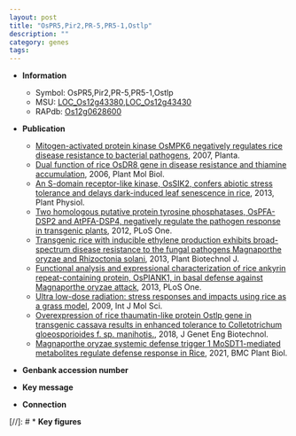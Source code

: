 ```yaml
---
layout: post
title: "OsPR5,Pir2,PR-5,PR5-1,Ostlp"
description: ""
category: genes
tags: 
---
```


* **Information**  
    + Symbol: OsPR5,Pir2,PR-5,PR5-1,Ostlp  
    + MSU: [LOC_Os12g43380](http://rice.plantbiology.msu.edu/cgi-bin/ORF_infopage.cgi?orf=LOC_Os12g43380),[LOC_Os12g43430](http://rice.plantbiology.msu.edu/cgi-bin/ORF_infopage.cgi?orf=LOC_Os12g43430)  
    + RAPdb: [Os12g0628600](http://rapdb.dna.affrc.go.jp/viewer/gbrowse_details/irgsp1?name=Os12g0628600)  

* **Publication**  
    + [Mitogen-activated protein kinase OsMPK6 negatively regulates rice disease resistance to bacterial pathogens](http://www.ncbi.nlm.nih.gov/pubmed?term=Mitogen-activated+protein+kinase+OsMPK6+negatively+regulates+rice+disease+resistance+to+bacterial+pathogens%5BTitle%5D), 2007, Planta.
    + [Dual function of rice OsDR8 gene in disease resistance and thiamine accumulation](http://www.ncbi.nlm.nih.gov/pubmed?term=Dual+function+of+rice+OsDR8+gene+in+disease+resistance+and+thiamine+accumulation%5BTitle%5D), 2006, Plant Mol Biol.
    + [An S-domain receptor-like kinase, OsSIK2, confers abiotic stress tolerance and delays dark-induced leaf senescence in rice](http://www.ncbi.nlm.nih.gov/pubmed?term=An+S-domain+receptor-like+kinase,+OsSIK2,+confers+abiotic+stress+tolerance+and+delays+dark-induced+leaf+senescence+in+rice%5BTitle%5D), 2013, Plant Physiol.
    + [Two homologous putative protein tyrosine phosphatases, OsPFA-DSP2 and AtPFA-DSP4, negatively regulate the pathogen response in transgenic plants](http://www.ncbi.nlm.nih.gov/pubmed?term=Two+homologous+putative+protein+tyrosine+phosphatases,+OsPFA-DSP2+and+AtPFA-DSP4,+negatively+regulate+the+pathogen+response+in+transgenic+plants%5BTitle%5D), 2012, PLoS One.
    + [Transgenic rice with inducible ethylene production exhibits broad-spectrum disease resistance to the fungal pathogens Magnaporthe oryzae and Rhizoctonia solani](http://www.ncbi.nlm.nih.gov/pubmed?term=Transgenic+rice+with+inducible+ethylene+production+exhibits+broad-spectrum+disease+resistance+to+the+fungal+pathogens+Magnaporthe+oryzae+and+Rhizoctonia+solani%5BTitle%5D), 2013, Plant Biotechnol J.
    + [Functional analysis and expressional characterization of rice ankyrin repeat-containing protein, OsPIANK1, in basal defense against Magnaporthe oryzae attack](http://www.ncbi.nlm.nih.gov/pubmed?term=Functional+analysis+and+expressional+characterization+of+rice+ankyrin+repeat-containing+protein,+OsPIANK1,+in+basal+defense+against+Magnaporthe+oryzae+attack%5BTitle%5D), 2013, PLoS One.
    + [Ultra low-dose radiation: stress responses and impacts using rice as a grass model](http://www.ncbi.nlm.nih.gov/pubmed?term=Ultra+low-dose+radiation:+stress+responses+and+impacts+using+rice+as+a+grass+model%5BTitle%5D), 2009, Int J Mol Sci.
    + [Overexpression of rice thaumatin-like protein Ostlp gene in transgenic cassava results in enhanced tolerance to Colletotrichum gloeosporioides f. sp. manihotis.](http://www.ncbi.nlm.nih.gov/pubmed?term=Overexpression+of+rice+thaumatin-like+protein+Ostlp+gene+in+transgenic+cassava+results+in+enhanced+tolerance+to+Colletotrichum+gloeosporioides+f.+sp.+manihotis.%5BTitle%5D), 2018, J Genet Eng Biotechnol.
    + [Magnaporthe oryzae systemic defense trigger 1 MoSDT1-mediated metabolites regulate defense response in Rice](http://www.ncbi.nlm.nih.gov/pubmed?term=Magnaporthe+oryzae+systemic+defense+trigger+1+MoSDT1-mediated+metabolites+regulate+defense+response+in+Rice%5BTitle%5D), 2021, BMC Plant Biol.

* **Genbank accession number**  

* **Key message**  

* **Connection**  

[//]: # * **Key figures**  


